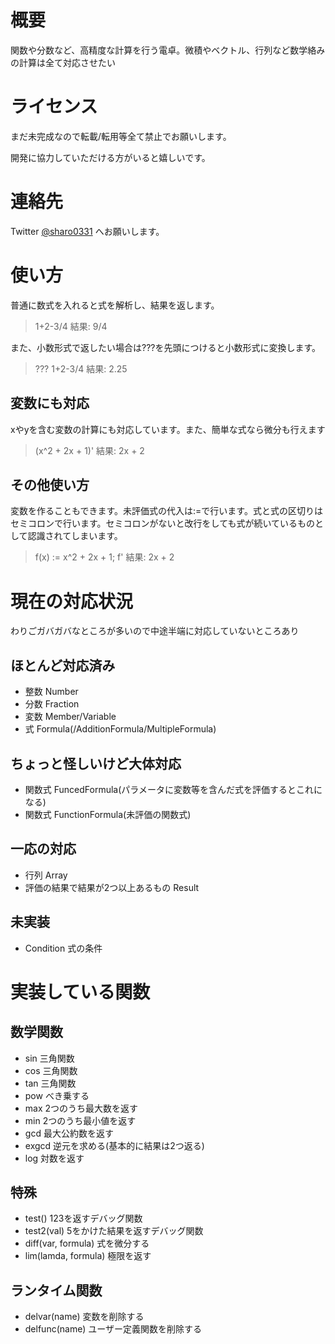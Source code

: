 
# 概要
関数や分数など、高精度な計算を行う電卓。微積やベクトル、行列など数学絡みの計算は全て対応させたい

# ライセンス
まだ未完成なので転載/転用等全て禁止でお願いします。

開発に協力していただける方がいると嬉しいです。

# 連絡先
Twitter [@sharo0331](https://twitter.com/sharo0331) へお願いします。

# 使い方
普通に数式を入れると式を解析し、結果を返します。

> 1+2-3/4
結果: 9/4

また、小数形式で返したい場合は???を先頭につけると小数形式に変換します。
> ??? 1+2-3/4
結果: 2.25

## 変数にも対応
xやyを含む変数の計算にも対応しています。また、簡単な式なら微分も行えます

> (x^2 + 2x + 1)'
結果: 2x + 2

## その他使い方
変数を作ることもできます。未評価式の代入は:=で行います。式と式の区切りはセミコロンで行います。セミコロンがないと改行をしても式が続いているものとして認識されてしまいます。

> f(x) := x^2 + 2x + 1;
> f'
結果: 2x + 2

# 現在の対応状況
わりごガバガバなところが多いので中途半端に対応していないところあり

## ほとんど対応済み
* 整数 Number
* 分数 Fraction
* 変数 Member/Variable
* 式 Formula(/AdditionFormula/MultipleFormula)

## ちょっと怪しいけど大体対応
* 関数式 FuncedFormula(パラメータに変数等を含んだ式を評価するとこれになる)
* 関数式 FunctionFormula(未評価の関数式)

## 一応の対応
* 行列 Array
* 評価の結果で結果が2つ以上あるもの Result

## 未実装
* Condition 式の条件

# 実装している関数
## 数学関数
* sin	三角関数
* cos	三角関数
* tan	三角関数
* pow	べき乗する
* max	2つのうち最大数を返す
* min	2つのうち最小値を返す
* gcd	最大公約数を返す
* exgcd	逆元を求める(基本的に結果は2つ返る)
* log	対数を返す

## 特殊
* test() 123を返すデバッグ関数
* test2(val) 5をかけた結果を返すデバッグ関数
* diff(var, formula) 式を微分する
* lim(lamda, formula) 極限を返す

## ランタイム関数
* delvar(name)	変数を削除する
* delfunc(name)	ユーザー定義関数を削除する






